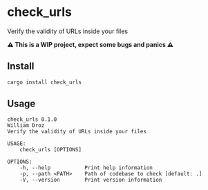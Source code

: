 # check_urls

Verify the validity of URLs inside your files

**⚠️ This is a WIP project, expect some bugs and panics ⚠️**

## Install

```bash
cargo install check_urls
```

## Usage

```
check_urls 0.1.0
William Droz
Verify the validity of URLs inside your files

USAGE:
    check_urls [OPTIONS]

OPTIONS:
    -h, --help           Print help information
    -p, --path <PATH>    Path of codebase to check [default: .]
    -V, --version        Print version information
```
